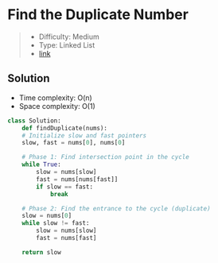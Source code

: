 # Find the Duplicate Number

> - Difficulty: Medium
> - Type: Linked List
> - [link](https://leetcode.com/problems/find-the-duplicate-number/)

## Solution
- Time complexity: O(n)
- Space complexity: O(1)

```python
class Solution:
    def findDuplicate(nums):
    # Initialize slow and fast pointers
    slow, fast = nums[0], nums[0]

    # Phase 1: Find intersection point in the cycle
    while True:
        slow = nums[slow]
        fast = nums[nums[fast]]
        if slow == fast:
            break

    # Phase 2: Find the entrance to the cycle (duplicate)
    slow = nums[0]
    while slow != fast:
        slow = nums[slow]
        fast = nums[fast]

    return slow
```
